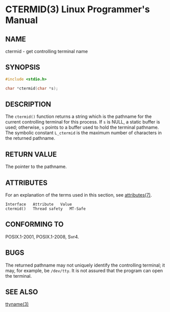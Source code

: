 # CTERMID(3) Linux Programmer's Manual
## NAME
ctermid - get controlling terminal name
## SYNOPSIS
```c
#include <stdio.h>

char *ctermid(char *s);
```

## DESCRIPTION
The `ctermid()` function returns a string which is the pathname for the current controlling terminal for this process. If `s` is NULL, a static buffer is used; otherwise, `s` points to a buffer used to hold the terminal pathname. The symbolic constant `L_ctermid` is the maximum number of characters in the returned pathname.

## RETURN VALUE
The pointer to the pathname.

## ATTRIBUTES
For an explanation of the terms used in this section, see [attributes(7)](https://man7.org/linux/man-pages/man7/attributes.7).

```
Interface   Attribute   Value
ctermid()   Thread safety   MT-Safe
```

## CONFORMING TO
POSIX.1-2001, POSIX.1-2008, Svr4.

## BUGS
The returned pathname may not uniquely identify the controlling terminal; it may, for example, be `/dev/tty`. It is not assured that the program can open the terminal.

## SEE ALSO
[ttyname(3)](https://man7.org/linux/man-pages/man3/ttyname.3)

